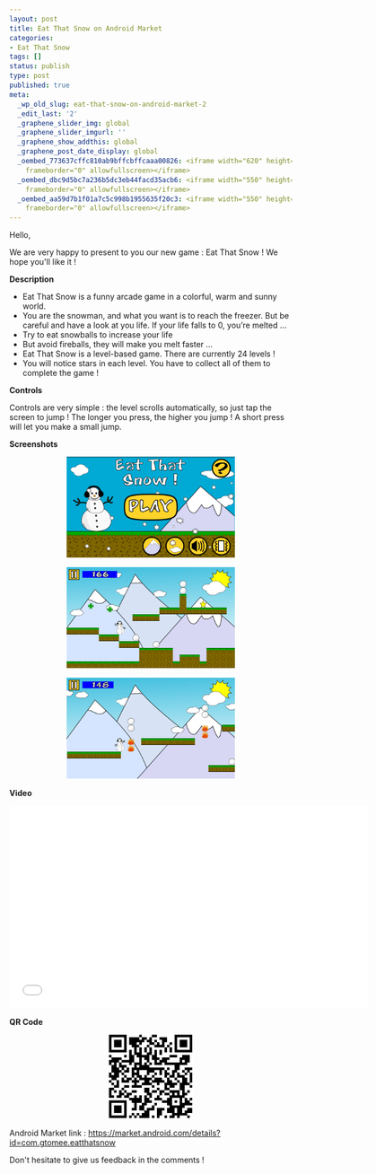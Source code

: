 ```yaml
---
layout: post
title: Eat That Snow on Android Market
categories:
- Eat That Snow
tags: []
status: publish
type: post
published: true
meta:
  _wp_old_slug: eat-that-snow-on-android-market-2
  _edit_last: '2'
  _graphene_slider_img: global
  _graphene_slider_imgurl: ''
  _graphene_show_addthis: global
  _graphene_post_date_display: global
  _oembed_773637cffc810ab9bffcbffcaaa00826: <iframe width="620" height="349" src="http://www.youtube.com/embed/mGjGNhDIm-s?fs=1&feature=oembed"
    frameborder="0" allowfullscreen></iframe>
  _oembed_dbc9d5bc7a236b5dc3eb44facd35acb6: <iframe width="550" height="309" src="http://www.youtube.com/embed/mGjGNhDIm-s?fs=1&feature=oembed"
    frameborder="0" allowfullscreen></iframe>
  _oembed_aa59d7b1f01a7c5c998b1955635f20c3: <iframe width="550" height="309" src="http://www.youtube.com/embed/mGjGNhDIm-s?feature=oembed"
    frameborder="0" allowfullscreen></iframe>
---
```

Hello,

We are very happy to present to you our new game : Eat That Snow ! We hope you'll like it !

<strong>Description</strong>

- Eat That Snow is a funny arcade game in a colorful, warm and sunny world.
- You are the snowman, and what you want is to reach the freezer. But be careful and have a look at you life. If your life falls to 0, you’re melted …
- Try to eat snowballs to increase your life
- But avoid fireballs, they will make you melt faster …
- Eat That Snow is a level-based game. There are currently 24 levels !
- You will notice stars in each level. You have to collect all of them to complete the game !

<strong>Controls</strong>

Controls are very simple : the level scrolls automatically, so just tap the screen to jump !
The longer you press, the higher you jump ! A short press will let you make a small jump.

<strong>Screenshots</strong>

<p style="text-align: center;"><a href="/img/old/accueil.png"><img class="alignnone size-medium wp-image-215" title="accueil" src="/img/old/accueil.png" alt="" width="300" height="180" /></a></p>
<p style="text-align: center;"><a href="/img/old/screen1.png"><img class="alignnone size-medium wp-image-216" title="screen1" src="/img/old/screen1.png" alt="" width="300" height="180" /></a></p>
<p style="text-align: center;"><a href="/img/old/screen2.png"><img class="alignnone size-medium wp-image-217" title="screen2" src="/img/old/screen2.png" alt="" width="300" height="180" /></a></p>

<strong>Video</strong>

<iframe width="640" height="360" src="//www.youtube.com/embed/mGjGNhDIm-s?rel=0" frameborder="0" allowfullscreen></iframe>

<strong>QR Code</strong>

<p style="text-align: center;"><a href="/img/old/small_qr_eat_that_snow.png"><img class="alignnone size-full wp-image-230" title="small_qr_eat_that_snow" src="/img/old/small_qr_eat_that_snow.png" alt="" width="150" height="150" /></a></p>
Android Market link : <a href="https://market.android.com/details?id=com.gtomee.eatthatsnow">https://market.android.com/details?id=com.gtomee.eatthatsnow</a>

Don't hesitate to give us feedback in the comments !
